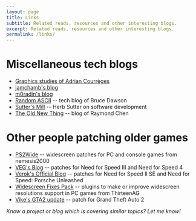 ```yaml
---
layout: page
title: Links
subtitle: Related reads, resources and other interesting blogs.
excerpt: Related reads, resources and other interesting blogs.
permalink: /links/
---
```


# Miscellaneous tech blogs
* [Graphics studies of Adrian Courrèges](http://www.adriancourreges.com/blog/)
* [jamchamb's blog](https://jamchamb.github.io/)
* [m0radin's blog](http://morad.in/)
* [Random ASCII](https://randomascii.wordpress.com/) -- tech blog of Bruce Dawson
* [Sutter's Mill](https://herbsutter.com/) -- Herb Sutter on software development
* [The Old New Thing](https://devblogs.microsoft.com/oldnewthing/) -- blog of Raymond Chen

# Other people patching older games
* [PS2Wide](http://ps2wide.net/pc.html) -- widescreen patches for PC and console games from nemesis2000
* [VEG's Blog](https://veg.by/en/) -- patches for Need for Speed III and Need for Speed 4
* [Verok's Official Blog](https://verokster.blogspot.com/) -- patches for Need for Speed II SE and Need for Speed: Porsche Unleashed
* [Widescreen Fixes Pack](https://thirteenag.github.io/wfp) -- plugins to make or improve widescreen resolutions support in PC games from ThirteenAG
* [Vike's GTA2 update](https://gtamp.com/gta2/) -- patch for Grand Theft Auto 2


*Know a project or blog which is covering similar topics? Let me know!*
